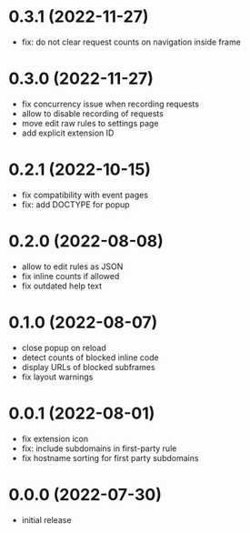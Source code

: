 # 0.3.1 (2022-11-27)

-   fix: do not clear request counts on navigation inside frame


# 0.3.0 (2022-11-27)

-   fix concurrency issue when recording requests
-   allow to disable recording of requests
-   move edit raw rules to settings page
-   add explicit extension ID


# 0.2.1 (2022-10-15)

-   fix compatibility with event pages
-   fix: add DOCTYPE for popup


# 0.2.0 (2022-08-08)

-   allow to edit rules as JSON
-   fix inline counts if allowed
-   fix outdated help text


# 0.1.0 (2022-08-07)

-   close popup on reload
-   detect counts of blocked inline code
-   display URLs of blocked subframes
-   fix layout warnings


# 0.0.1 (2022-08-01)

-   fix extension icon
-   fix: include subdomains in first-party rule
-   fix hostname sorting for first party subdomains


# 0.0.0 (2022-07-30)

-   initial release
